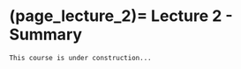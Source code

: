 (page_lecture_2)=
Lecture 2 - Summary
=======================

```{warning}
This course is under construction...
```